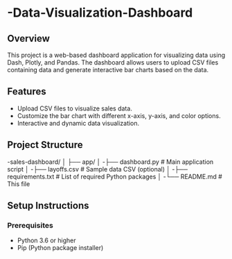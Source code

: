 # -Data-Visualization-Dashboard

## Overview

This project is a web-based dashboard application for visualizing data using Dash, Plotly, and Pandas. The dashboard allows users to upload CSV files containing data and generate interactive bar charts based on the data.

## Features

- Upload CSV files to visualize sales data.
- Customize the bar chart with different x-axis, y-axis, and color options.
- Interactive and dynamic data visualization.

## Project Structure
-sales-dashboard/ │ ├── app/ │ 
-├── dashboard.py # Main application script │ 
-├── layoffs.csv # Sample data CSV (optional) │ 
-├── requirements.txt # List of required Python packages │ 
-└── README.md # This file

## Setup Instructions

### Prerequisites

- Python 3.6 or higher
- Pip (Python package installer)
